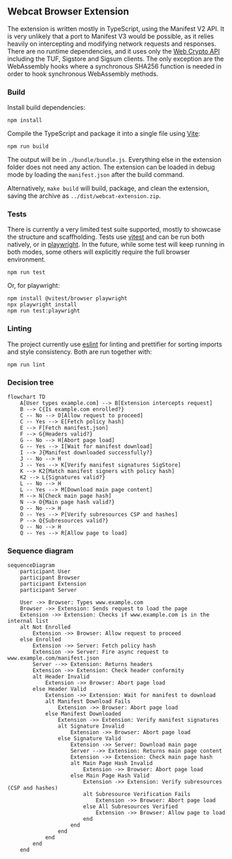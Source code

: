## Webcat Browser Extension

The extension is written mostly in TypeScript, using the Manifest V2 API. It is very unlikely that a port to Manifest V3 would be possible, as it relies heavily on intercepting and modifying network requests and responses. There are no runtime dependencies, and it uses only the [Web Crypto API](https://developer.mozilla.org/en-US/docs/Web/API/Web_Crypto_API) including the TUF, Sigstore and Sigsum clients. The only exception are the WebAssembly hooks where a synchronous SHA256 function is needed in order to hook synchronous WebAssembly methods.

### Build

Install build dependencies:

`npm install`

Compile the TypeScript and package it into a single file using [Vite](https://vite.dev):

`npm run build`

The output will be in `./bundle/bundle.js`. Everything else in the extension folder does not need any action. The extension can be loaded in debug mode by loading the `manifest.json` after the build command.

Alternatively, `make build` will build, package, and clean the extension, saving the archive as `../dist/webcat-extension.zip`.

### Tests

There is currently a very limited test suite supported, mostly to showcase the structure and scaffholding. Tests use [vitest](https://vitest.dev/) and can be run both natively, or in [playwright](https://playwright.dev/). In the future, while some test will keep running in both modes, some others will explicitly require the full browser environment.

`npm run test`

Or, for playwright:

```
npm install @vitest/browser playwright
npx playwright install
npm run test:playwright
```

### Linting

The project currently use [eslint](eslint.config.mjs) for linting and prettifier for sorting imports and style consistency. Both are run together with:

`npm run lint`

### Decision tree

```mermaid
flowchart TD
    A[User types example.com] --> B[Extension intercepts request]
    B --> C{Is example.com enrolled?}
    C -- No --> D[Allow request to proceed]
    C -- Yes --> E[Fetch policy hash]
    E --> F[Fetch manifest.json]
    F --> G{Headers valid?}
    G -- No --> H[Abort page load]
    G -- Yes --> I[Wait for manifest download]
    I --> J{Manifest downloaded successfully?}
    J -- No --> H
    J -- Yes --> K[Verify manifest signatures SigStore]
    K --> K2[Match manifest signers with policy hash]
    K2 --> L{Signatures valid?}
    L -- No --> H
    L -- Yes --> M[Download main page content]
    M --> N[Check main page hash]
    N --> O{Main page hash valid?}
    O -- No --> H
    O -- Yes --> P[Verify subresources CSP and hashes]
    P --> Q{Subresources valid?}
    Q -- No --> H
    Q -- Yes --> R[Allow page to load]
```

### Sequence diagram

```mermaid
sequenceDiagram
    participant User
    participant Browser
    participant Extension
    participant Server

    User ->> Browser: Types www.example.com
    Browser ->> Extension: Sends request to load the page
    Extension ->> Extension: Checks if www.example.com is in the internal list
    alt Not Enrolled
        Extension ->> Browser: Allow request to proceed
    else Enrolled
        Extension ->> Server: Fetch policy hash
        Extension ->> Server: Fire async request to www.example.com/manifest.json
        Server -->> Extension: Returns headers
        Extension ->> Extension: Check header conformity
        alt Header Invalid
            Extension ->> Browser: Abort page load
        else Header Valid
            Extension ->> Extension: Wait for manifest to download
            alt Manifest Download Fails
                Extension ->> Browser: Abort page load
            else Manifest Downloaded
                Extension ->> Extension: Verify manifest signatures
                alt Signature Invalid
                    Extension ->> Browser: Abort page load
                else Signature Valid
                    Extension ->> Server: Download main page
                    Server -->> Extension: Returns main page content
                    Extension ->> Extension: Check main page hash
                    alt Main Page Hash Invalid
                        Extension ->> Browser: Abort page load
                    else Main Page Hash Valid
                        Extension ->> Extension: Verify subresources (CSP and hashes)
                        alt Subresource Verification Fails
                            Extension ->> Browser: Abort page load
                        else All Subresources Verified
                            Extension ->> Browser: Allow page to load
                        end
                    end
                end
            end
        end
    end
```
